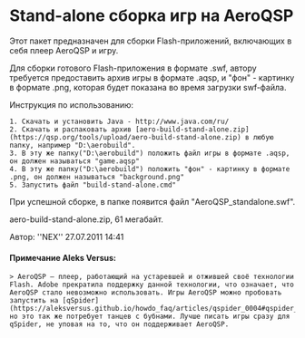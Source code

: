 # Stand-alone сборка игр на AeroQSP
<!-- [:informarch_standalone_aeroqsp] -->

Этот пакет предназначен для сборки Flash-приложений, включающих в себя плеер AeroQSP и игру.

Для сборки готового Flash-приложения в формате .swf, автору требуется предоставить архив игры в формате .aqsp, и "фон" - картинку в формате .png, которая будет показана во время загрузки swf-файла.

Инструкция по использованию:

	1. Скачать и установить Java - http://www.java.com/ru/
	2. Скачать и распаковать архив [aero-build-stand-alone.zip](https://qsp.org/tools/upload/aero-build-stand-alone.zip) в любую папку, например "D:\aerobuild".
	3. В эту же папку("D:\aerobuild") положить файл игры в формате .aqsp, он должен называться "game.aqsp"
	4. В эту же папку("D:\aerobuild") положить "фон" - картинку в формате .png, он должен называться "background.png"
	5. Запустить файл "build-stand-alone.cmd"

При успешной сборке, в папке появится файл "AeroQSP_standalone.swf".

aero-build-stand-alone.zip, 61 мегабайт.

Автор: ''NEX''
27.07.2011 14:41

#### Примечание Aleks Versus:
	
	> AeroQSP — плеер, работающий на устаревшей и отжившей своё технологии Flash. Adobe прекратила поддержку данной технологии, что означает, что AeroQSP стало невозможно использовать. Игры AeroQSP можно пробовать запустить на [qSpider](https://aleksversus.github.io/howdo_faq/articles/qspider_0004#qspider_0120), но это так же потребует танцев с бубнами. Лучше писать игры сразу для qSpider, не уповая на то, что он поддерживает AeroQSP.
